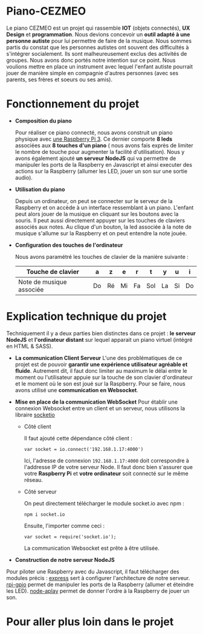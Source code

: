# Piano-CEZMEO
Le piano CEZMEO est un projet qui rassemble **IOT** (objets connectés), **UX Design** et **programmation**. Nous devions concevoir un **outil adapté à une personne autiste** pour lui permettre de faire de la musique. Nous sommes partis du constat que les personnes autistes ont souvent des difficultés à s'intégrer socialement. Ils sont malheureusement exclus des activités de groupes. Nous avons donc portés notre intention sur ce point. Nous voulions mettre en place un instrument avec lequel l'enfant autiste pourrait jouer de manière simple en compagnie d'autres personnes (avec ses parents, ses frères et soeurs ou ses amis).

# Fonctionnement du projet
- **Composition du piano**

  Pour réaliser ce piano connecté, nous avons construit un piano physique avec [une Raspberry Pi 3](https://www.raspberrypi-france.fr/). Ce dernier comporte **8 leds** associées aux **8 touches d'un piano** ( nous avons fais exprès de limiter le nombre de touche pour augmenter la facilité d'utilisation). Nous y avons également ajouté **un serveur NodeJS** qui va permettre de manipuler les ports de la Raspberry en Javascript et ainsi executer des actions sur la Raspberry (allumer les LED, jouer un son sur une sortie audio).
  
- **Utilisation du piano**

  Depuis un ordinateur, on peut se connecter sur le serveur de la Raspberry et on accède à un interface ressemblant à un piano. L'enfant peut alors jouer de la musique en cliquant sur les boutons avec la souris. Il peut aussi directement appuyer sur les touches de claviers associés aux notes. 
Au clique d'un bouton, la led associée à la note de musique s'allume sur la Raspberry et on peut entendre la note jouée. 

- **Configuration des touches de l'ordinateur**

  Nous avons paramétré les touches de clavier de la manière suivante : 
  
  | Touche de clavier        | a  | z  | e  | r  | t   | y  | u  | i  |
  |--------------------------|----|----|----|----|-----|----|----|----|
  | Note de musique associée | Do | Ré | Mi | Fa | Sol | La | Si | Do |


# Explication technique du projet
Techniquement il y a deux parties bien distinctes dans ce projet : **le serveur NodeJS** et **l'ordinateur distant** sur lequel apparait un piano virtuel (intégré en HTML & SASS).

- **La communication Client Serveur**
  L'une des problématiques de ce projet est de pouvoir **garantir une expérience utilisateur agréable et fluide**. Autrement dit, il faut donc limiter au maximum le délai entre le moment ou l'utilisateur appuie sur la touche de son clavier d'ordinateur et le moment où le son est joué sur la Raspberry. Pour se faire, nous avons utilisé une **communication en Websocket**.
  
- **Mise en place de la communication WebSocket** 
Pour établir une connexion Websocket entre un client et un serveur, nous utilisons la libraire [socketio](https://socket.io/) 
  
  - Côté client
  
    Il faut ajouté cette dépendance côté client :
    ```
    var socket = io.connect('192.168.1.17:4000')
    ```
    Ici, l'adresse de connexion ```192.168.1.17:4000``` doit correspondre à l'addresse IP de votre serveur Node. Il faut donc bien s'assurer que votre **Raspberry Pi** et **votre ordinateur** soit connecté sur le même réseau.
  - Côté serveur
  
    On peut directement télécharger le module socket.io avec npm : 
    ```
    npm i socket.io
    ```
    Ensuite, l'importer comme ceci : 
    ```
    var socket = require('socket.io');
    ```
    La communication Websocket est prête à être utilisée.
    
  
- **Construction de notre serveur NodeJS**

 Pour piloter une Raspberry avec du Javascript, il faut télécharger des modules précis :
   [express](http://expressjs.com/) sert à configurer l'architecture de notre serveur.
   [rpi-gpio](https://www.npmjs.com/package/rpi-gpio) permet de manipuler les ports de la Raspberry (allumer et éteindre les LED).
   [node-aplay](https://www.npmjs.com/package/node-aplay) permet de donner l'ordre à la Raspberry de jouer un son.

# Pour aller plus loin dans le projet
  
